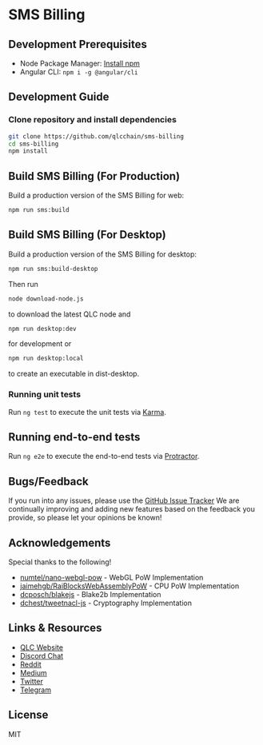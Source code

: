 # SMS Billing


## Development Prerequisites

- Node Package Manager: [Install npm](https://www.npmjs.com/get-npm)
- Angular CLI: `npm i -g @angular/cli`

## Development Guide

### Clone repository and install dependencies

```bash
git clone https://github.com/qlcchain/sms-billing
cd sms-billing
npm install
```

## Build SMS Billing (For Production)

Build a production version of the SMS Billing for web:

```bash
npm run sms:build
```

## Build SMS Billing (For Desktop)

Build a production version of the SMS Billing for desktop:

```bash
npm run sms:build-desktop
```

Then run

```bash
node download-node.js
```

to download the latest QLC node and 

```bash
npm run desktop:dev
```

for development or

```bash
npm run desktop:local
```

to create an executable in dist-desktop.

### Running unit tests

Run `ng test` to execute the unit tests via [Karma](https://karma-runner.github.io).

## Running end-to-end tests

Run `ng e2e` to execute the end-to-end tests via [Protractor](http://www.protractortest.org/).

## Bugs/Feedback

If you run into any issues, please use the [GitHub Issue Tracker](https://github.com/qlcchain/sms-billing/issues)
We are continually improving and adding new features based on the feedback you provide, so please let your opinions be known!

## Acknowledgements

Special thanks to the following!

- [numtel/nano-webgl-pow](https://github.com/numtel/nano-webgl-pow) - WebGL PoW Implementation
- [jaimehgb/RaiBlocksWebAssemblyPoW](https://github.com/jaimehgb/RaiBlocksWebAssemblyPoW) - CPU PoW Implementation
- [dcposch/blakejs](https://github.com/dcposch/blakejs) - Blake2b Implementation
- [dchest/tweetnacl-js](https://github.com/dchest/tweetnacl-js) - Cryptography Implementation

## Links & Resources

- [QLC Website](https://qlcchain.org)
- [Discord Chat](https://discord.gg/JnCnhjr)
- [Reddit](https://www.reddit.com/r/Qlink/)
- [Medium](https://medium.com/qlc-chain)
- [Twitter](https://twitter.com/QLCchain)
- [Telegram](https://t.me/qlinkmobile)

## License

MIT